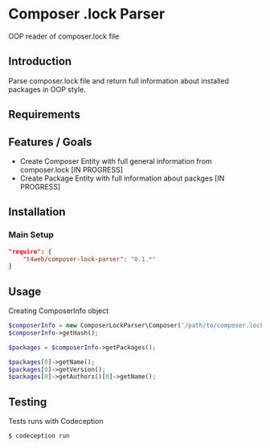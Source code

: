 Composer .lock Parser
==================

OOP reader of composer.lock file

Introduction
------------
Parse composer.lock file and return full information about installed packages in OOP style.

Requirements
------------

Features / Goals
----------------
* Create Composer Entity with full general information from composer.lock [IN PROGRESS]
* Create Package Entity with full information about packges [IN PROGRESS]

Installation
------------
### Main Setup

```json
"require": {
    "t4web/composer-lock-parser": "0.1.*"
}
```

Usage
------------
Creating ComposerInfo object
```php
$composerInfo = new ComposerLockParser\Composer('/path/to/composer.lock');
$composerInfo->getHash();

$packages = $composerInfo->getPackages();

$packages[0]->getName();
$packages[0]->getVersion();
$packages[0]->getAuthors()[0]->getName();
```

Testing
------------
Tests runs with Codeception
```bash
$ codeception run
```
